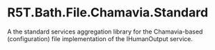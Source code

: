 # R5T.Bath.File.Chamavia.Standard
A the standard services aggregation library for the Chamavia-based (configuration) file implementation of the IHumanOutput service.
